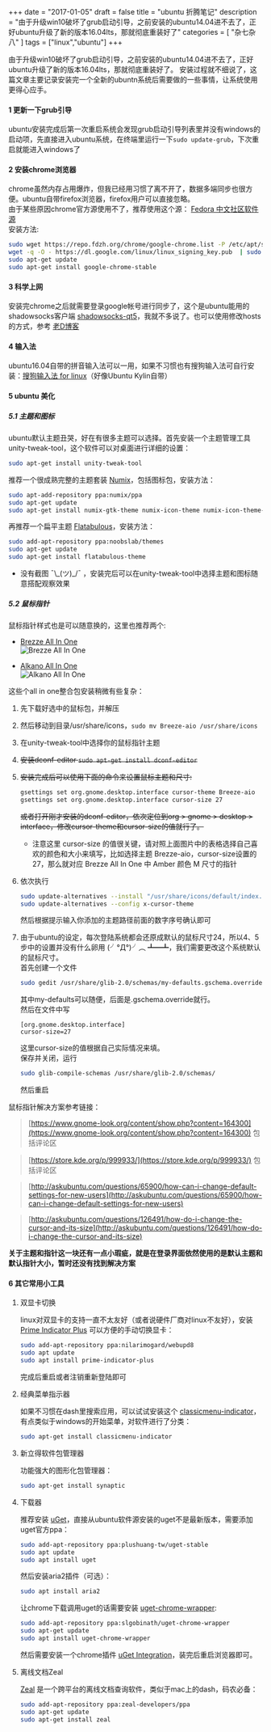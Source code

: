 +++
date = "2017-01-05"
draft = false
title = "ubuntu 折腾笔记"
description = "由于升级win10破坏了grub启动引导，之前安装的ubuntu14.04进不去了，正好ubuntu升级了新的版本16.04lts，那就彻底重装好了"
categories = [ "杂七杂八" ]
tags = ["linux","ubuntu"]
+++

由于升级win10破坏了grub启动引导，之前安装的ubuntu14.04进不去了，正好ubuntu升级了新的版本16.04lts，那就彻底重装好了。
安装过程就不细说了，这篇文章主要记录安装完一个全新的ubuntn系统后需要做的一些事情，让系统使用更得心应手。

#### 1 更新一下grub引导
ubuntu安装完成后第一次重启系统会发现grub启动引导列表里并没有windows的启动项，先直接进入ubuntu系统，在终端里运行一下`sudo update-grub`，下次重启就能进入windows了

#### 2 安装chrome浏览器
chrome虽然内存占用爆炸，但我已经用习惯了离不开了，数据多端同步也很方便。ubuntu自带firefox浏览器，firefox用户可以直接忽略。  
由于某些原因chrome官方源使用不了，推荐使用这个源：
[Fedora 中文社区软件源](https://github.com/FZUG/repo/wiki/%E5%AE%89%E8%A3%85-Chrome)  
安装方法:
```bash
sudo wget https://repo.fdzh.org/chrome/google-chrome.list -P /etc/apt/sources.list.d/
wget -q -O - https://dl.google.com/linux/linux_signing_key.pub  | sudo apt-key add -
sudo apt-get update
sudo apt-get install google-chrome-stable
```
#### 3 科学上网
安装完chrome之后就需要登录google帐号进行同步了，这个是ubuntu能用的shadowsocks客户端 [shadowsocks-qt5](https://github.com/shadowsocks/shadowsocks-qt5/wiki/%E5%AE%89%E8%A3%85%E6%8C%87%E5%8D%97)，我就不多说了。也可以使用修改hosts的方式，参考 [老D博客](https://laod.cn/hosts/2017-google-hosts.html)
#### 4 输入法
ubuntu16.04自带的拼音输入法可以一用，如果不习惯也有搜狗输入法可自行安装：[搜狗输入法 for linux](http://pinyin.sogou.com/linux/)（好像Ubuntu Kylin自带）
#### 5 ubuntu 美化
##### 5.1 主题和图标
ubuntu默认主题丑哭，好在有很多主题可以选择。首先安装一个主题管理工具unity-tweak-tool，这个软件可以对桌面进行详细的设置：
```bash
sudo apt-get install unity-tweak-tool
```
推荐一个很成熟完整的主题套装 [Numix](https://numixproject.org/)，包括图标包，安装方法：
```bash
sudo apt-add-repository ppa:numix/ppa
sudo apt-get update
sudo apt-get install numix-gtk-theme numix-icon-theme numix-icon-theme-circle
```
再推荐一个扁平主题 [Flatabulous](https://github.com/anmoljagetia/Flatabulous)，安装方法：
```bash
sudo add-apt-repository ppa:noobslab/themes
sudo apt-get update
sudo apt-get install flatabulous-theme
```
* 没有截图 ¯\\\_(ツ)\_/¯ ，安装完后可以在unity-tweak-tool中选择主题和图标随意搭配观察效果

##### 5.2 鼠标指针
鼠标指针样式也是可以随意换的，这里也推荐两个:

*   [Brezze All In One](https://store.kde.org/p/1099867/)  
	![Brezze All In One](others/res/brezze-aio.gif)

*   [Alkano All In One](https://store.kde.org/p/999933/)  	
	![Alkano All In One](others/res/alkano-aio.gif)

这些个all in one整合包安装稍微有些复杂：

1.  先下载好选中的鼠标包，并解压

2.  然后移动到目录/usr/share/icons，`sudo mv Breeze-aio /usr/share/icons`

3.  在unity-tweak-tool中选择你的鼠标指针主题

4.  ~~安装dconf-editor `sudo apt-get install dconf-editor`~~

5.  ~~安装完成后可以使用下面的命令来设置鼠标主题和尺寸:~~
	```bash
	gsettings set org.gnome.desktop.interface cursor-theme Breeze-aio
    gsettings set org.gnome.desktop.interface cursor-size 27
	```
    ~~或者打开刚才安装的dconf-editor，依次定位到org > gnome > desktop > interface，修改cursor-theme和cursor-size的值就行了。~~
    *   注意这里 cursor-size 的值很关键，请对照上面图片中的表格选择自己喜欢的颜色和大小来填写，比如选择主题 Brezze-aio，cursor-size设置的27，那么就对应 Brezze All In One 中 Amber 颜色 M 尺寸的指针

6.  依次执行
    ```bash
    sudo update-alternatives --install "/usr/share/icons/default/index.theme" x-cursor-theme "/usr/share/icons/Breeze-aio/cursor.theme" 20
    sudo update-alternatives --config x-cursor-theme
    ```
    然后根据提示输入你添加的主题路径前面的数字序号确认即可

7.  由于ubuntu的设定，每次登陆系统都会还原成默认的鼠标尺寸24，所以4、5步中的设置并没有什么卵用 (╯°Д°)╯︵ ┻━┻，我们需要更改这个系统默认的鼠标尺寸。  
    首先创建一个文件
    ```bash
    sudo gedit /usr/share/glib-2.0/schemas/my-defaults.gschema.override
    ```
    其中my-defaults可以随便，后面是.gschema.override就行。  
    然后在文件中写
    ```
    [org.gnome.desktop.interface]
    cursor-size=27
    ```
    这里cursor-size的值根据自己实际情况来填。  
    保存并关闭，运行
    ```bash
    sudo glib-compile-schemas /usr/share/glib-2.0/schemas/
    ```
    然后重启

鼠标指针解决方案参考链接：

> [https://www.gnome-look.org/content/show.php?content=164300](https://www.gnome-look.org/content/show.php?content=164300) 包括评论区

> [https://store.kde.org/p/999933/](https://store.kde.org/p/999933/) 包括评论区

> [http://askubuntu.com/questions/65900/how-can-i-change-default-settings-for-new-users](http://askubuntu.com/questions/65900/how-can-i-change-default-settings-for-new-users)

> [http://askubuntu.com/questions/126491/how-do-i-change-the-cursor-and-its-size](http://askubuntu.com/questions/126491/how-do-i-change-the-cursor-and-its-size)

**关于主题和指针这一块还有一点小瑕疵，就是在登录界面依然使用的是默认主题和默认指针大小，暂时还没有找到解决方案**

#### 6 其它常用小工具
1.  双显卡切换

    linux对双显卡的支持一直不太友好（或者说硬件厂商对linux不友好），安装 [Prime Indicator Plus](http://www.webupd8.org/2016/10/prime-indicator-plus-makes-it-easy-to.html) 可以方便的手动切换显卡：
    ```bash
    sudo add-apt-repository ppa:nilarimogard/webupd8
    sudo apt update
    sudo apt install prime-indicator-plus
    ```
    完成后重启或者注销重新登陆即可

2.  经典菜单指示器

    如果不习惯在dash里搜索应用，可以试试安装这个 [classicmenu-indicator](http://www.florian-diesch.de/software/classicmenu-indicator/)，有点类似于windows的开始菜单，对软件进行了分类：
    ```bash
    sudo apt-get install classicmenu-indicator
    ```

3.  新立得软件包管理器

    功能强大的图形化包管理器：
    ```bash
    sudo apt-get install synaptic
    ```

4.  下载器

    推荐安装 [uGet](http://ugetdm.com/)，直接从ubuntu软件源安装的uget不是最新版本，需要添加uget官方ppa：
    ```bash
    sudo add-apt-repository ppa:plushuang-tw/uget-stable
    sudo apt update
    sudo apt install uget
    ```
    然后安装aria2插件（可选）：
    ```bash
    sudo apt install aria2
    ```
    让chrome下载调用uget的话需要安装 [uget-chrome-wrapper](https://slgobinath.github.io/uget-chrome-wrapper):
    ```bash
    sudo add-apt-repository ppa:slgobinath/uget-chrome-wrapper
    sudo apt-get update
    sudo apt install uget-chrome-wrapper
    ```
    然后需要安装一个chrome插件 [uGet Integration](https://chrome.google.com/webstore/detail/uget-integration/efjgjleilhflffpbnkaofpmdnajdpepi)，装完后重启浏览器即可。

5.  离线文档Zeal

    [Zeal](https://zealdocs.org/) 是一个跨平台的离线文档查询软件，类似于mac上的dash，码农必备：
    ```bash
    sudo add-apt-repository ppa:zeal-developers/ppa
    sudo apt-get update
    sudo apt-get install zeal
    ```
